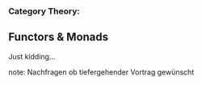 ###  Category Theory:
## Functors & Monads 

<span class='fragment'>Just kidding...<span>

note:
    Nachfragen ob tiefergehender Vortrag gewünscht
